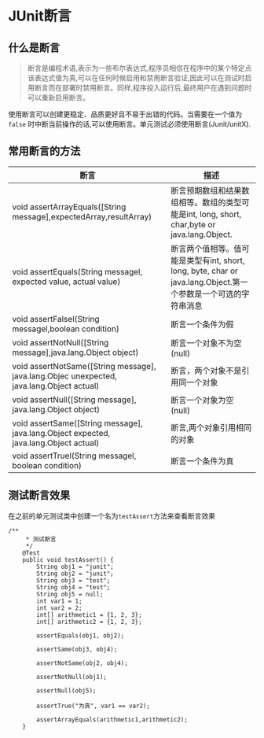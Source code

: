 # **JUnit断言**
## **什么是断言**
> 断言是编程术语,表示为一些布尔表达式,程序员相信在程序中的某个特定点该表达式值为真,可以在任何时候启用和禁用断言验证,因此可以在测试时启用断言而在部署时禁用断言。同样,程序投入运行后,最终用户在遇到问题时可以重新启用断言。

使用断言可以创建更稳定、品质更好且不易于出错的代码。当需要在一个值为 `false` 时中断当前操作的话,可以使用断言。单元测试必须使用断言(Junit/unitX).

## **常用断言的方法**

|断言 | 描述|
|---|---|
|void assertArrayEquals([String message],expectedArray,resultArray) | 断言预期数组和结果数组相等。数组的类型可能是int, long, short, char,byte or java.lang.Object.|
|void assertEquals(String messagel, expected value, actual value) | 断言两个值相等。值可能是类型有int, short, long, byte, char or java.lang.Object.第一个参数是一个可选的字符串消息|
|void assertFalsel(String messagel,boolean condition) | 断言一个条件为假|
|void assertNotNull([String message],java.lang.Object object) | 断言一个对象不为空(null)|
|void assertNotSame([String message], java.lang.Objec unexpected, java.lang.Object actual) | 断言，两个对象不是引用同一个对象|
|void assertNull([String message], java.lang.Object object) | 断言一个对象为空(null)|
|void assertSame([String message], java.lang.Object expected, java.lang.Object actual) | 断言,两个对象引用相同的对象|
|void assertTruel(String messagel, boolean condition) | 断言一个条件为真|

## 测试断言效果
在之前的单元测试类中创建一个名为`testAssert`方法来查看断言效果
```
/**
     * 测试断言
     */
    @Test
    public void testAssert() {
        String obj1 = "junit";
        String obj2 = "junit";
        String obj3 = "test";
        String obj4 = "test";
        String obj5 = null;
        int var1 = 1;
        int var2 = 2;
        int[] arithmetic1 = {1, 2, 3};
        int[] arithmetic2 = {1, 2, 3};

        assertEquals(obj1, obj2);

        assertSame(obj3, obj4);

        assertNotSame(obj2, obj4);

        assertNotNull(obj1);

        assertNull(obj5);

        assertTrue("为真", var1 == var2);

        assertArrayEquals(arithmetic1,arithmetic2);
    }
```